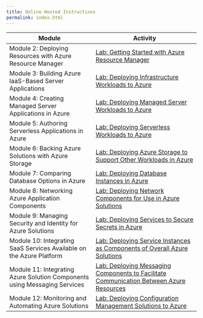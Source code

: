```yaml
---
title: Online Hosted Instructions
permalink: index.html
---
```


| Module | Activity |
| --- | --- |
| Module 2: Deploying Resources with Azure Resource Manager | [Lab: Getting Started with Azure Resource Manager](Instructions/Labs/Mod02/20535A_LAB_AK_02.md) |
| Module 3: Building Azure IaaS-Based Server Applications | [Lab: Deploying Infrastructure Workloads to Azure](Instructions/Labs/Mod03/20535A_LAB_AK_03.md) |
| Module 4: Creating Managed Server Applications in Azure | [Lab: Deploying Managed Server Workloads to Azure](Instructions/Labs/Mod04/20535A_LAB_AK_04.md) |
| Module 5: Authoring Serverless Applications in Azure | [Lab: Deploying Serverless Workloads to Azure](Instructions/Labs/Mod05/20535A_LAB_AK_05.md) |
| Module 6: Backing Azure Solutions with Azure Storage  | [Lab: Deploying Azure Storage to Support Other Workloads in Azure](Instructions/Labs/Mod06/20535A_LAB_AK_06.md) |
| Module 7: Comparing Database Options in Azure | [Lab: Deploying Database Instances in Azure](Instructions/Labs/Mod07/20535A_LAB_AK_07.md) |
| Module 8: Networking Azure Application Components  | [Lab: Deploying Network Components for Use in Azure Solutions](Instructions/Labs/Mod08/20535A_LAB_AK_08.md)
| Module 9: Managing Security and Identity for Azure Solutions | [Lab: Deploying Services to Secure Secrets in Azure](Instructions/Labs/Mod09/20535A_LAB_AK_09.md)
| Module 10: Integrating SaaS Services Available on the Azure Platform | [Lab: Deploying Service Instances as Components of Overall Azure Solutions](Instructions/Labs/Mod10/20535A_LAB_AK_10.md)
| Module 11: Integrating Azure Solution Components using Messaging Services | [Lab: Deploying Messaging Components to Facilitate Communication Between Azure Resources](Instructions/Labs/Mod11/20535A_LAB_AK_11.md)
| Module 12: Monitoring and Automating Azure Solutions | [Lab: Deploying Configuration Management Solutions to Azure](Instructions/Labs/Mod12/20535A_LAB_AK_12.md)
